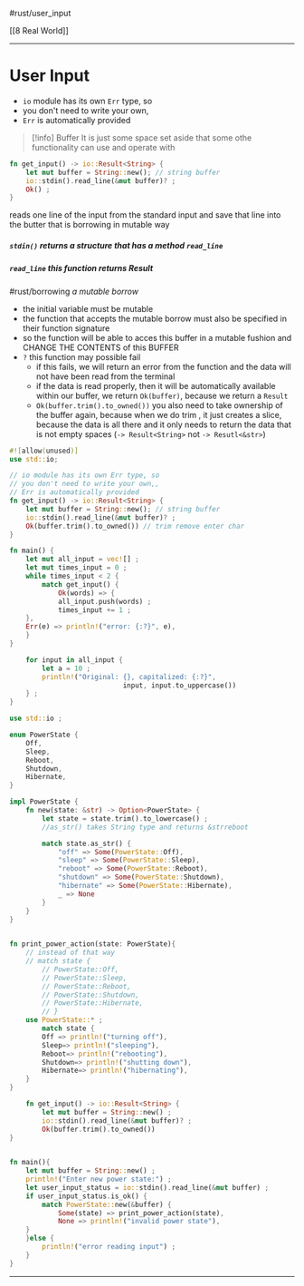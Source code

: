 #rust/user_input

[[8 Real World]]

--------
# User Input
- `io` module has its own `Err` type, so
- you don't need to write your own,
- `Err` is automatically provided

>[!info] Buffer
>It is just some space set aside that some othe functionality can use and operate with

```rust
fn get_input() -> io::Result<String> {
	let mut buffer = String::new(); // string buffer
	io::stdin().read_line(&mut buffer)? ;
	Ok() ;
}
```
 reads one line of the input from the standard input and save that line into the butter that is borrowing in mutable way
##### `stdin()` returns a structure that has a method `read_line`
##### `read_line` this function returns Result
#rust/borrowing 
*a mutable borrow* 
- the initial variable must be mutable
- the function that accepts the mutable borrow must also be specified in their function signature
- so the function will be able to acces this buffer in a mutable fushion and CHANGE THE CONTENTS of this BUFFER
- `?` this function may possible fail
	- if this fails, we will return an error from the function and the data will not have been read from the terminal
	- if the data is read properly, then it will be automatically available within our buffer, we return `Ok(buffer)`, because we return a `Result`
	- `Ok(buffer.trim().to_owned())` you also need to take ownership of the buffer again, because when we do trim , it just creates a slice, because the data is all there and it only needs to return the data that is not empty spaces (`-> Result<String>` not `-> Resutl<&str>`)

```rust
#![allow(unused)]
use std::io;

// io module has its own Err type, so
// you don't need to write your own,,
// Err is automatically provided
fn get_input() -> io::Result<String> {
	let mut buffer = String::new(); // string buffer
	io::stdin().read_line(&mut buffer)? ;
	Ok(buffer.trim().to_owned()) // trim remove enter char
}

fn main() {
	let mut all_input = vec![] ;
	let mut times_input = 0 ;
	while times_input < 2 {
		match get_input() {
			Ok(words) => {
			all_input.push(words) ;
			times_input += 1 ;
	},
	Err(e) => println!("error: {:?}", e),
	}
}

	for input in all_input {
		let a = 10 ;
		println!("Original: {}, capitalized: {:?}", 
							input, input.to_uppercase())
	} ;
}
```

```rust
use std::io ;

enum PowerState {
	Off,
	Sleep,
	Reboot,
	Shutdown,
	Hibernate,
}

impl PowerState {
	fn new(state: &str) -> Option<PowerState> {
		let state = state.trim().to_lowercase() ;
		//as_str() takes String type and returns &strreboot

		match state.as_str() {
			"off" => Some(PowerState::Off),
			"sleep" => Some(PowerState::Sleep),
			"reboot" => Some(PowerState::Reboot),
			"shutdown" => Some(PowerState::Shutdown),
			"hibernate" => Some(PowerState::Hibernate),
			_ => None
		}
	}
}
  

fn print_power_action(state: PowerState){
	// instead of that way
	// match state {
		// PowerState::Off,
		// PowerState::Sleep,
		// PowerState::Reboot,
		// PowerState::Shutdown,
		// PowerState::Hibernate,
		// }
	use PowerState::* ;
		match state {
		Off => println!("turning off"),
		Sleep=> println!("sleeping"),
		Reboot=> println!("rebooting"),
		Shutdown=> println!("shutting down"),
		Hibernate=> println!("hibernating"),
	}
}

	fn get_input() -> io::Result<String> {
		let mut buffer = String::new() ;
		io::stdin().read_line(&mut buffer)? ;
		Ok(buffer.trim().to_owned())
}
  

fn main(){
	let mut buffer = String::new() ;
	println!("Enter new power state:") ;
	let user_input_status = io::stdin().read_line(&mut buffer) ;
	if user_input_status.is_ok() {
		match PowerState::new(&buffer) {
			Some(state) => print_power_action(state),
			None => println!("invalid power state"),
	}
	}else {
		println!("error reading input") ;
	}
}
```
----


